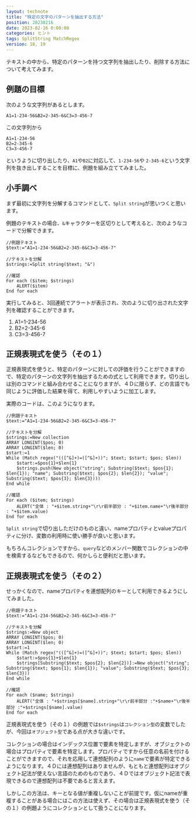 ```yaml
---
layout: technote
title: "特定の文字のパターンを抽出する方法"
position: 20230216
date: 2023-02-16 0:00:00
categories: ヒント
tags: SplitString MatchRegex
version: 18, 19
---
```


テキストの中から、特定のパターンを持つ文字列を抽出したり、削除する方法について考えてみます。

<!--more-->

## 例題の目標

次のような文字列があるとします。

```
A1=1-234-56&B2=2-345-6&C3=3-456-7
```

この文字列から

```
A1=1-234-56
B2=2-345-6
C3=3-456-7
```

というように切り出したり、`A1`や`B2`に対応して、`1-234-56`や `2-345-6`という文字列を抜き出しすることを目標に、例題を組み立ててみました。

## 小手調べ

まず最初に文字列を分解するコマンドとして、`Split string`が思いつくと思います。

例題のテキストの場合、`&`キャラクターを区切りとして考えると、次のようなコードで分解できます。

```4d
//例題テキスト
$text:="A1=1-234-56&B2=2-345-6&C3=3-456-7"

//テキストを分解
$strings:=Split string($text; "&")

//確認
For each ($item; $strings)
	ALERT($item)
End for each 
```

実行してみると、3回連続でアラートが表示され、次のように切り出された文字列を確認することができます。

1. A1=1-234-56
1. B2=2-345-6
1. C3=3-456-7


## 正規表現式を使う（その１）

正規表現式を使うと、特定のパターンに対しての評価を行うことができますので、特定のパターンの文字列を抽出するための式として利用できます。切り出しは別のコマンドと組み合わせることになりますが、４Ｄに限らず、どの言語でも同じように評価した結果を得て、利用しやすいように加工します。

実際のコードは、このようになります。

```4d
//例題テキスト
$text:="A1=1-234-56&B2=2-345-6&C3=3-456-7"

//テキストを分解
$strings:=New collection
ARRAY LONGINT($pos; 0)
ARRAY LONGINT($len; 0)
$start:=1
While (Match regex("(([^&]+)=([^&]+))"; $text; $start; $pos; $len))
	$start:=$pos{1}+$len{1}
	$strings.push(New object("string"; Substring($text; $pos{1}; $len{1}); "name"; Substring($text; $pos{2}; $len{2}); "value"; Substring($text; $pos{3}; $len{3})))
End while 

//確認
For each ($item; $strings)
	ALERT("全体 : "+$item.string+"\r\r前半部分 : "+$item.name+"\r後半部分 : "+$item.value)
End for each 
```

`Split string`で切り出しただけのものと違い、nameプロパティとvalueプロパティに分け、変数の利用時に使い勝手が良いと思います。

もちろんコレクションですから、`query`などのメンバー関数でコレクションの中を検索するなどもできるので、何かしらと便利だと思います。

## 正規表現式を使う（その２）

せっかくなので、nameプロパティを連想配列のキーとして利用できるようにしてみました。

```4d
//例題テキスト
$text:="A1=1-234-56&B2=2-345-6&C3=3-456-7"

//テキストを分解
$strings:=New object
ARRAY LONGINT($pos; 0)
ARRAY LONGINT($len; 0)
$start:=1
While (Match regex("(([^&]+)=([^&]+))"; $text; $start; $pos; $len))
	$start:=$pos{1}+$len{1}
	$strings[Substring($text; $pos{2}; $len{2})]:=New object("string"; Substring($text; $pos{1}; $len{1}); "value"; Substring($text; $pos{3}; $len{3}))
End while 

//確認
For each ($name; $strings)
	ALERT("全体 : "+$strings[$name].string+"\r\r前半部分 :"+$name+"\r後半部分 :"+$strings[$name].value)
End for each 
```

正規表現式を使う（その１）の例題では`$strings`は`コレクション型`の変数でしたが、今回は`オブジェクト型`である点が大きな違いです。

コレクションの場合はインデックス位置で要素を特定しますが、オブジェクトの場合はプロパティで要素を特定します。プロパティですから任意の名前を付けることができますので、それを応用して連想配列のように`name`で要素が特定できるようになります。４Ｄには連想配列はありませんが、もともと連想配列はオブジェクト記法が使えない言語のためのものであり、４Ｄではオブジェクト記法で表現できるので連想配列は不要であると言えます。

しかしこの方法は、キーとなる値が重複しないことが前提です。仮にnameが重複することがある場合にはこの方法は使えず、その場合は正規表現式を使う（その１）の例題ようにコレクションとして扱うことになります。
